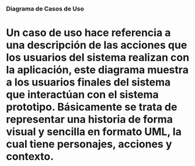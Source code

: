 ### Diagrama de Casos de Uso  
# Un caso de uso hace referencia a una descripción de las acciones que los usuarios del sistema realizan con la aplicación, este diagrama muestra a los usuarios finales del sistema que interactúan con el sistema prototipo. Básicamente se trata de representar una historia de forma visual y sencilla en formato UML, la cual tiene personajes, acciones y contexto.
